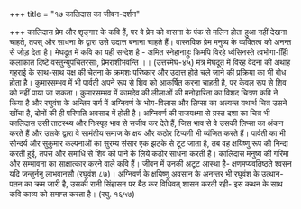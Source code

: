 +++
title = "१७ कालिदास का जीवन-दर्शन"

+++
कालिदास प्रेम और शृङ्गार के कवि हैं, पर वे प्रेम को वासना के पंक से मलिन होता हुआ नहीं देखना चाहते, तपस् और साधना के द्वारा उसे उदात्त बनाना चाहते हैं। वास्तविक प्रेम मनुष्य के व्यक्तित्व को अनन्त से जोड़ देता है। मेघदूत में कवि का यही सन्देश है -
अमित स्नेहानाहुः किमपि विरहे ध्वंसिनस्ते त्वभोगा-हिीि कलाकात
दिष्टे वस्तुन्युपचितरसाः, प्रेमराशीभवन्ति ।। (उत्तरमेघ-४५) मंत्र मेघदूत में विरह वेदना की अथाह गहराई के साथ-साथ यक्ष की चेतना के क्रमशः परिष्कार और उदात्त होते चले जाने की प्रक्रिया का भी बोध होता है। कुमारसम्भव में भी पार्वती अपने रूप से शिव को आकर्षित करना चाहती है, पर केवल रूप से शिव को नहीं पाया जा सकता। कुमारसम्भव में कामदेव की लीलाओं की मनोहारिता का विशद चित्रण कवि ने किया है और रघुवंश के अन्तिम सर्ग में अग्निवर्ण के भोग-विलास और लिप्सा का अत्यन्त यथार्थ चित्र उसने खींचा है, दोनों की ही परिणति अवसाद में होती है। अग्निवर्ण की राजयक्ष्मा से ग्रस्त दशा का चित्र भी कालिदास उसी ताटस्थ्य और निःस्पृह भाव से सजीव कर देते हैं, जिस भाव से वे उसकी लिप्सा का अंकन करते हैं और उसके द्वारा वे सामंतीय समाज के क्षय और कठोर टिप्पणी भी व्यंजित करते हैं। पार्वती का भी सौन्दर्य और सुकुमार कल्पनाओं का सुरम्य संसार एक झटके से टूट जाता है, तब वह क्षयिष्णु रूप की निन्दा करती हुई, तपस और समाधि से शिव को पाने के लिये कठोर साधना करती हैं।
कालिदास मनुष्य की गरिमा और सम्भावना का साक्षात्कार करने वाले कवि हैं। जीवन में उनकी अटूट आस्था है- क्षणमप्यवतिष्ठते श्वसन यदि जन्तुर्ननु लाभवानसौ (रघुवंश ८७)। अग्निवर्ण के क्षयिष्णु अवसान के अनन्तर भी रघुवंश के उत्थान-पतन का क्रम जारी है, उसकी रानी सिंहासन पर बैठ कर विधिवत् शासन करती रही- इस कथन के साथ कवि काव्य को समाप्त करता है। (रघु. १६५७)